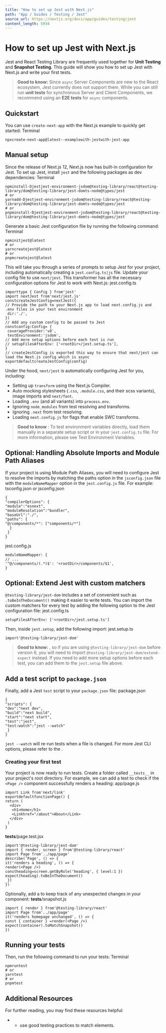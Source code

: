 ```yaml
---
title: "How to set up Jest with Next.js"
path: "App / Guides / Testing / Jest"
source_url: https://nextjs.org/docs/app/guides/testing/jest
content_length: 5934
---
```


# How to set up Jest with Next.js
Jest and React Testing Library are frequently used together for **Unit Testing** and **Snapshot Testing**. This guide will show you how to set up Jest with Next.js and write your first tests.
> **Good to know:** Since `async` Server Components are new to the React ecosystem, Jest currently does not support them. While you can still run **unit tests** for synchronous Server and Client Components, we recommend using an **E2E tests** for `async` components.
## Quickstart
You can use `create-next-app` with the Next.js example to quickly get started:
Terminal
```
npxcreate-next-app@latest--examplewith-jestwith-jest-app
```

## Manual setup
Since the release of Next.js 12, Next.js now has built-in configuration for Jest.
To set up Jest, install `jest` and the following packages as dev dependencies:
Terminal
```
npminstall-Djestjest-environment-jsdom@testing-library/react@testing-library/dom@testing-library/jest-domts-node@types/jest
# or
yarnadd-Djestjest-environment-jsdom@testing-library/react@testing-library/dom@testing-library/jest-domts-node@types/jest
# or
pnpminstall-Djestjest-environment-jsdom@testing-library/react@testing-library/dom@testing-library/jest-domts-node@types/jest
```

Generate a basic Jest configuration file by running the following command:
Terminal
```
npminitjest@latest
# or
yarncreatejest@latest
# or
pnpmcreatejest@latest
```

This will take you through a series of prompts to setup Jest for your project, including automatically creating a `jest.config.ts|js` file.
Update your config file to use `next/jest`. This transformer has all the necessary configuration options for Jest to work with Next.js:
jest.config.ts
```
importtype { Config } from'jest'
import nextJest from'next/jest.js'
constcreateJestConfig=nextJest({
// Provide the path to your Next.js app to load next.config.js and .env files in your test environment
 dir:'./',
})
// Add any custom config to be passed to Jest
constconfig:Config= {
 coverageProvider:'v8',
 testEnvironment:'jsdom',
// Add more setup options before each test is run
// setupFilesAfterEnv: ['<rootDir>/jest.setup.ts'],
}
// createJestConfig is exported this way to ensure that next/jest can load the Next.js config which is async
exportdefaultcreateJestConfig(config)
```

Under the hood, `next/jest` is automatically configuring Jest for you, including:
  * Setting up `transform` using the Next.js Compiler.
  * Auto mocking stylesheets (`.css`, `.module.css`, and their scss variants), image imports and `next/font`.
  * Loading `.env` (and all variants) into `process.env`.
  * Ignoring `node_modules` from test resolving and transforms.
  * Ignoring `.next` from test resolving.
  * Loading `next.config.js` for flags that enable SWC transforms.


> **Good to know** : To test environment variables directly, load them manually in a separate setup script or in your `jest.config.ts` file. For more information, please see Test Environment Variables.
## Optional: Handling Absolute Imports and Module Path Aliases
If your project is using Module Path Aliases, you will need to configure Jest to resolve the imports by matching the paths option in the `jsconfig.json` file with the `moduleNameMapper` option in the `jest.config.js` file. For example:
tsconfig.json or jsconfig.json
```
{
"compilerOptions": {
"module":"esnext",
"moduleResolution":"bundler",
"baseUrl":"./",
"paths": {
"@/components/*": ["components/*"]
  }
 }
}
```

jest.config.js
```
moduleNameMapper: {
// ...
'^@/components/(.*)$': '<rootDir>/components/$1',
}
```

## Optional: Extend Jest with custom matchers
`@testing-library/jest-dom` includes a set of convenient such as `.toBeInTheDocument()` making it easier to write tests. You can import the custom matchers for every test by adding the following option to the Jest configuration file:
jest.config.ts
```
setupFilesAfterEnv: ['<rootDir>/jest.setup.ts']
```

Then, inside `jest.setup`, add the following import:
jest.setup.ts
```
import'@testing-library/jest-dom'
```

> **Good to know:** , so if you are using `@testing-library/jest-dom` before version 6, you will need to import `@testing-library/jest-dom/extend-expect` instead.
If you need to add more setup options before each test, you can add them to the `jest.setup` file above.
## Add a test script to `package.json`
Finally, add a Jest `test` script to your `package.json` file:
package.json
```
{
"scripts": {
"dev":"next dev",
"build":"next build",
"start":"next start",
"test":"jest",
"test:watch":"jest --watch"
 }
}
```

`jest --watch` will re-run tests when a file is changed. For more Jest CLI options, please refer to the .
### Creating your first test
Your project is now ready to run tests. Create a folder called `__tests__` in your project's root directory.
For example, we can add a test to check if the `<Page />` component successfully renders a heading:
app/page.js
```
import Link from'next/link'
exportdefaultfunctionPage() {
return (
  <div>
   <h1>Home</h1>
   <Linkhref="/about">About</Link>
  </div>
 )
}
```

__tests__/page.test.jsx
```
import'@testing-library/jest-dom'
import { render, screen } from'@testing-library/react'
import Page from'../app/page'
describe('Page', () => {
it('renders a heading', () => {
render(<Page />)
constheading=screen.getByRole('heading', { level:1 })
expect(heading).toBeInTheDocument()
 })
})
```

Optionally, add a to keep track of any unexpected changes in your component:
__tests__/snapshot.js
```
import { render } from'@testing-library/react'
import Page from'../app/page'
it('renders homepage unchanged', () => {
const { container } =render(<Page />)
expect(container).toMatchSnapshot()
})
```

## Running your tests
Then, run the following command to run your tests:
Terminal
```
npmruntest
# or
yarntest
# or
pnpmtest
```

## Additional Resources
For further reading, you may find these resources helpful:
  * - use good testing practices to match elements.
